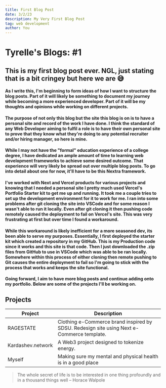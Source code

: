 ```yaml
---
title: First Blog Post
date: 3/2/23
description: My Very First Blog Post
tag: web development
author: You
---
```


# Tyrelle's Blogs: #1

## This is my first blog post ever. NGL, just stating that is a bit cringey but here we are 😅

#### As I write this, I'm beginning to form ideas of how I want to structure the blog posts. Part of it will likely be something to document my journey while becoming a more experienced developer. Part of it will be my thoughts and opinions while working on different projects. 

#### The purpose of not only this blog but the site this blog is on is to have a personal site and record of the work I have done. I think the standard of any Web Developer aiming to fulfil a role is to have their own personal site to prove that they know what they're doing to any potential recruiter and/or hiring manager, so here is mine.

#### While I may not have the "formal" education experience of a college degree, I have dedicated an ample amount of time to learning web development frameworks to achieve some desired outcome. That experience will very likely be spread out over multiple blog posts. To go into detail about one for now, it'll have to be this Nextra framework. 

#### I've worked with Next and Vercel products for various projects and knowing that I needed a personal site I pretty much used Vercel's Portfolio Starter kit to get me up and running. It took me a couple tries to set up the development environment for it to work for me. I ran into some problems after git cloning the site into VSCode and for some reason I wasn't able to run it locally. Even after git cloning it then pushing code remotely caused the deployment to fail on Vercel's site. This was very frustrating at first but over time I found a workaround.

#### While this workaround is likely inefficient for a more seasoned dev, its been able to serve my purposes. Essentially, I first deployed the starter kit which created a repository in my GitHub. This is my Production code since it works and this site is that code. Then I just downloaded the .zip files from GitHub to use in VSCode which was able to be ran locally. Somewhere within this process of either cloning then remote pushing to Git causes the entire deployment to fail so I'm going to stick with the process that works and keeps the site functional.

#### Going forward, I aim to have more blog posts and continue adding onto my portfolio. Below are some of the projects I'll be working on.

## Projects

| **Project** | **Description**                                                                                                             |
| ---------- | --------------------------------------------------------------------------------------------------------------------------- |
| RAGESTATE      | Clothing e-Commerce brand inspired by SDSU. Redesign site using Next e-Commerce template. |
| Kardashev.network     | A Web3 project designed to tokenize energy. |
| Myself      | Making sure my mental and physical health is in a good place |


> The whole secret of life is to be interested in one thing profoundly and in a thousand things well – Horace Walpole
